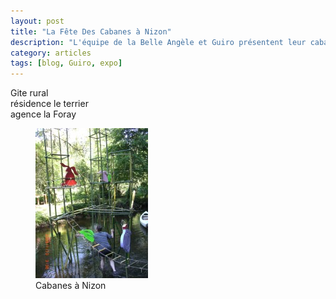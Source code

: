 ```yaml
---
layout: post
title: "La Fête Des Cabanes à Nizon"
description: "L'équipe de la Belle Angèle et Guiro présentent leur cabane à Nizon"
category: articles
tags: [blog, Guiro, expo]
---
```

Gite rural  
résidence le terrier  
agence la Foray  
<figure>
	<img src="/images/cabanes.jpg">
	<figcaption>Cabanes à Nizon</figcaption>
</figure>
